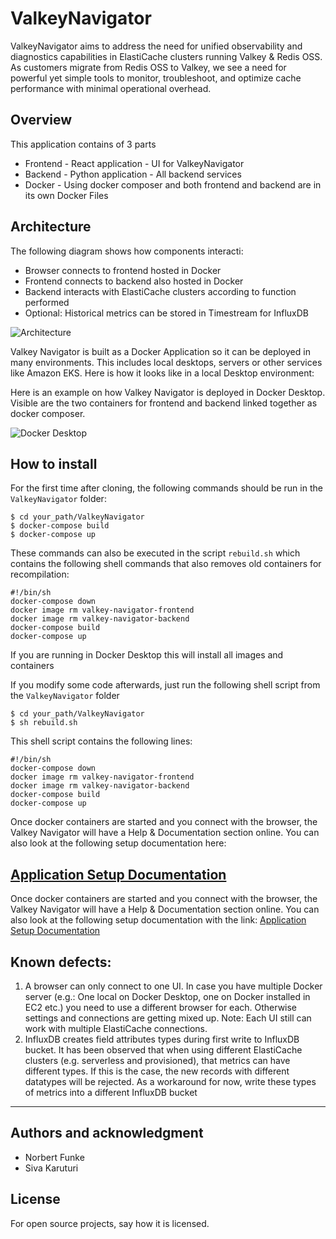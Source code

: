 # ValkeyNavigator


ValkeyNavigator aims to address the need for unified observability and diagnostics capabilities in ElastiCache clusters running Valkey & Redis OSS. As customers migrate from Redis OSS to Valkey, we see a need for powerful yet simple tools to monitor, troubleshoot, and optimize cache performance with minimal operational overhead.

## Overview

This application contains of 3 parts
* Frontend - React application - UI for ValkeyNavigator
* Backend - Python application - All backend services
* Docker - Using docker composer and both frontend and backend are in its own Docker Files

## Architecture

The following diagram shows how components interacti:
- Browser connects to frontend hosted in Docker
- Frontend connects to backend also hosted in Docker
- Backend interacts with ElastiCache clusters according to function performed
- Optional: Historical metrics can be stored in Timestream for InfluxDB

![Architecture](/help/Architecture.png)

Valkey Navigator is built as a Docker Application so it can be deployed in many environments. This includes local desktops, servers or other services like Amazon EKS. Here is how it looks like in a local Desktop environment:

Here is an example on how Valkey Navigator is deployed in Docker Desktop. Visible are the two containers for frontend and backend linked together as docker composer.

![Docker Desktop](/help/Docker.png)



## How to install

For the first time after cloning, the following commands should be run in the `ValkeyNavigator` folder:

```
$ cd your_path/ValkeyNavigator
$ docker-compose build
$ docker-compose up
```

These commands can also be executed in the script `rebuild.sh` which contains the following shell commands that also removes old containers for recompilation:

```shell
#!/bin/sh
docker-compose down
docker image rm valkey-navigator-frontend
docker image rm valkey-navigator-backend
docker-compose build
docker-compose up
```

If you are running in Docker Desktop this will install all images and containers


If you modify some code afterwards, just run the following shell script from the `ValkeyNavigator` folder

```angular2html
$ cd your_path/ValkeyNavigator
$ sh rebuild.sh
```
This shell script contains the following lines:

```angular2html
#!/bin/sh
docker-compose down
docker image rm valkey-navigator-frontend
docker image rm valkey-navigator-backend
docker-compose build
docker-compose up
```

Once docker containers are started and you connect with the browser, the Valkey Navigator will have a Help & Documentation section online. 
You can also look at the following setup documentation here:

## [Application Setup Documentation](help/README.md)

Once docker containers are started and you connect with the browser, the Valkey Navigator will have a Help & Documentation section online.
You can also look at the following setup documentation with the link: [Application Setup Documentation](help/README.md)

## Known defects:
1. A browser can only connect to one UI. In case you have multiple Docker server (e.g.: One local on Docker Desktop, one on Docker installed in EC2 etc.) you need to use a different browser for each. Otherwise settings and connections are getting mixed up. Note: Each UI still can work with multiple ElastiCache connections.
2. InfluxDB creates field attributes types during first write to InfluxDB bucket. It has been observed that when using different ElastiCache clusters (e.g. serverless and provisioned), that metrics can have different types. If this is the case, the new records with different datatypes will be rejected. As a workaround for now, write these types of metrics into a different InfluxDB bucket 

--------------

## Authors and acknowledgment
- Norbert Funke
- Siva Karuturi

## License
For open source projects, say how it is licensed.

